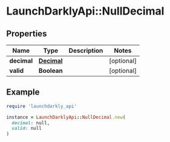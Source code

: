 # LaunchDarklyApi::NullDecimal

## Properties

| Name | Type | Description | Notes |
| ---- | ---- | ----------- | ----- |
| **decimal** | [**Decimal**](Decimal.md) |  | [optional] |
| **valid** | **Boolean** |  | [optional] |

## Example

```ruby
require 'launchdarkly_api'

instance = LaunchDarklyApi::NullDecimal.new(
  decimal: null,
  valid: null
)
```

